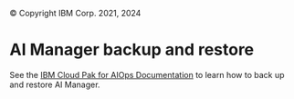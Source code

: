© Copyright IBM Corp. 2021, 2024

# AI Manager backup and restore
See the [IBM Cloud Pak for AIOps Documentation](https://www.ibm.com/docs/en/cloud-paks/cloud-pak-aiops/4.4.0?topic=pak-backing-up-restoring-cloud-aiops) to learn how to back up and restore AI Manager.
